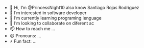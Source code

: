 - 👋 Hi, I’m @PrincessNight10 also know Santiago Rojas Rodríguez
- 👀 I’m interested in software developer
- 🌱 I’m currently learning programing lenguage
- 💞️ I’m looking to collaborate on diferent ac
- 📫 How to reach me ...
- 😄 Pronouns: ...
- ⚡ Fun fact: ...

<!---
PrincessNight10/PrincessNight10 is a ✨ special ✨ repository because its `README.md` (this file) appears on your GitHub profile.
You can click the Preview link to take a look at your changes.
--->

